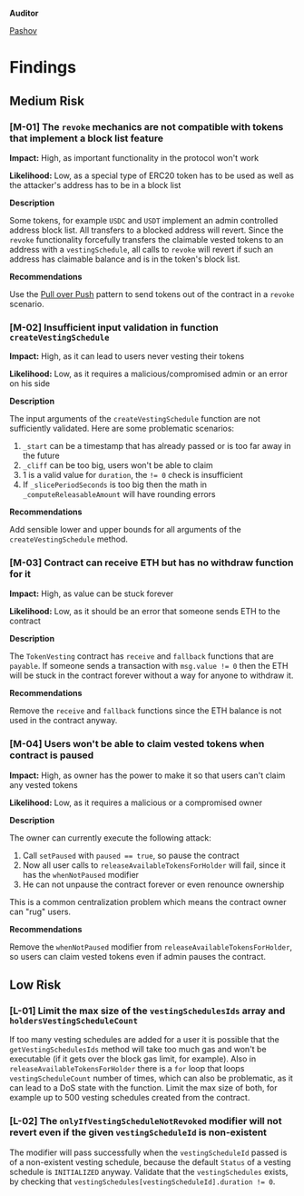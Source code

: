 **Auditor**

[Pashov](https://twitter.com/pashovkrum)

# Findings

## Medium Risk

### [M-01] The `revoke` mechanics are not compatible with tokens that implement a block list feature

**Impact:**
High, as important functionality in the protocol won't work

**Likelihood:**
Low, as a special type of ERC20 token has to be used as well as the attacker's address has to be in a block list

**Description**

Some tokens, for example `USDC` and `USDT` implement an admin controlled address block list. All transfers to a blocked address will revert. Since the `revoke` functionality forcefully transfers the claimable vested tokens to an address with a `vestingSchedule`, all calls to `revoke` will revert if such an address has claimable balance and is in the token's block list.

**Recommendations**

Use the [Pull over Push](https://fravoll.github.io/solidity-patterns/pull_over_push.html) pattern to send tokens out of the contract in a `revoke` scenario.

### [M-02] Insufficient input validation in function `createVestingSchedule`

**Impact:**
High, as it can lead to users never vesting their tokens

**Likelihood:**
Low, as it requires a malicious/compromised admin or an error on his side

**Description**

The input arguments of the `createVestingSchedule` function are not sufficiently validated. Here are some problematic scenarios:

1. `_start` can be a timestamp that has already passed or is too far away in the future
2. `_cliff` can be too big, users won't be able to claim
3. 1 is a valid value for `duration`, the `!= 0` check is insufficient
4. If `_slicePeriodSeconds` is too big then the math in `_computeReleasableAmount` will have rounding errors

**Recommendations**

Add sensible lower and upper bounds for all arguments of the `createVestingSchedule` method.

### [M-03] Contract can receive ETH but has no withdraw function for it

**Impact:**
High, as value can be stuck forever

**Likelihood:**
Low, as it should be an error that someone sends ETH to the contract

**Description**

The `TokenVesting` contract has `receive` and `fallback` functions that are `payable`. If someone sends a transaction with `msg.value != 0` then the ETH will be stuck in the contract forever without a way for anyone to withdraw it.

**Recommendations**

Remove the `receive` and `fallback` functions since the ETH balance is not used in the contract anyway.

### [M-04] Users won't be able to claim vested tokens when contract is paused

**Impact:**
High, as owner has the power to make it so that users can't claim any vested tokens

**Likelihood:**
Low, as it requires a malicious or a compromised owner

**Description**

The owner can currently execute the following attack:

1. Call `setPaused` with `paused == true`, so pause the contract
2. Now all user calls to `releaseAvailableTokensForHolder` will fail, since it has the `whenNotPaused` modifier
3. He can not unpause the contract forever or even renounce ownership

This is a common centralization problem which means the contract owner can "rug" users.

**Recommendations**

Remove the `whenNotPaused` modifier from `releaseAvailableTokensForHolder`, so users can claim vested tokens even if admin pauses the contract.

## Low Risk

### [L-01] Limit the max size of the `vestingSchedulesIds` array and `holdersVestingScheduleCount`

If too many vesting schedules are added for a user it is possible that the `getVestingSchedulesIds` method will take too much gas and won't be executable (if it gets over the block gas limit, for example). Also in `releaseAvailableTokensForHolder` there is a `for` loop that loops `vestingScheduleCount` number of times, which can also be problematic, as it can lead to a DoS state with the function. Limit the max size of both, for example up to 500 vesting schedules created from the contract.

### [L-02] The `onlyIfVestingScheduleNotRevoked` modifier will not revert even if the given `vestingScheduleId` is non-existent

The modifier will pass successfully when the `vestingScheduleId` passed is of a non-existent vesting schedule, because the default `Status` of a vesting schedule is `INITIALIZED` anyway. Validate that the `vestingSchedules` exists, by checking that `vestingSchedules[vestingScheduleId].duration != 0`.
